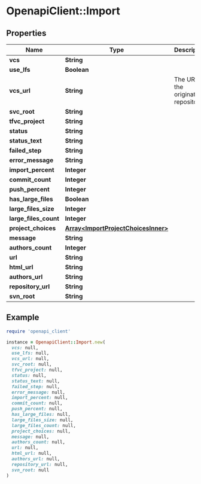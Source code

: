 # OpenapiClient::Import

## Properties

| Name | Type | Description | Notes |
| ---- | ---- | ----------- | ----- |
| **vcs** | **String** |  |  |
| **use_lfs** | **Boolean** |  | [optional] |
| **vcs_url** | **String** | The URL of the originating repository. |  |
| **svc_root** | **String** |  | [optional] |
| **tfvc_project** | **String** |  | [optional] |
| **status** | **String** |  |  |
| **status_text** | **String** |  | [optional] |
| **failed_step** | **String** |  | [optional] |
| **error_message** | **String** |  | [optional] |
| **import_percent** | **Integer** |  | [optional] |
| **commit_count** | **Integer** |  | [optional] |
| **push_percent** | **Integer** |  | [optional] |
| **has_large_files** | **Boolean** |  | [optional] |
| **large_files_size** | **Integer** |  | [optional] |
| **large_files_count** | **Integer** |  | [optional] |
| **project_choices** | [**Array&lt;ImportProjectChoicesInner&gt;**](ImportProjectChoicesInner.md) |  | [optional] |
| **message** | **String** |  | [optional] |
| **authors_count** | **Integer** |  | [optional] |
| **url** | **String** |  |  |
| **html_url** | **String** |  |  |
| **authors_url** | **String** |  |  |
| **repository_url** | **String** |  |  |
| **svn_root** | **String** |  | [optional] |

## Example

```ruby
require 'openapi_client'

instance = OpenapiClient::Import.new(
  vcs: null,
  use_lfs: null,
  vcs_url: null,
  svc_root: null,
  tfvc_project: null,
  status: null,
  status_text: null,
  failed_step: null,
  error_message: null,
  import_percent: null,
  commit_count: null,
  push_percent: null,
  has_large_files: null,
  large_files_size: null,
  large_files_count: null,
  project_choices: null,
  message: null,
  authors_count: null,
  url: null,
  html_url: null,
  authors_url: null,
  repository_url: null,
  svn_root: null
)
```

